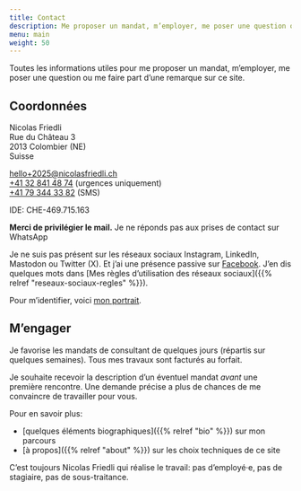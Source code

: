 ```yaml
---
title: Contact
description: Me proposer un mandat, m’employer, me poser une question ou me faire part d’une remarque.
menu: main
weight: 50
---
```


Toutes les informations utiles pour me proposer un mandat, m’employer, me poser une question ou me faire part d’une remarque sur ce site.

## Coordonnées

Nicolas Friedli  
Rue du Château 3  
2013 Colombier (NE)  
Suisse

[hello+2025@nicolasfriedli.ch](mailto:hello+2025@nicolasfriedli.ch)  
[+41 32 841 48 74](tel:+41328414874) (urgences uniquement)  
[+41 79 344 33 82](sms:+41793443382) (SMS)

IDE: CHE-469.715.163

**Merci de privilégier le mail.**
Je ne réponds pas aux prises de contact sur WhatsApp

Je ne suis pas présent sur les réseaux sociaux Instagram, LinkedIn, Mastodon ou Twitter (X).
Et j’ai une présence passive sur [Facebook](https://www.facebook.com/frdl.ch/).
J’en dis quelques mots dans [Mes règles d’utilisation des réseaux sociaux]({{% relref "reseaux-sociaux-regles" %}}).

Pour m’identifier, voici [mon portrait](/images/nicolas-friedli.jpg "Portrait de Nicolas Friedli").

## M’engager

Je favorise les mandats de consultant de quelques jours (répartis sur quelques semaines). Tous mes travaux sont facturés au forfait.

Je souhaite recevoir la description d’un éventuel mandat *avant* une première rencontre. Une demande précise a plus de chances de me convaincre de travailler pour vous.

Pour en savoir plus:

- [quelques éléments biographiques]({{% relref "bio" %}}) sur mon parcours
- [à propos]({{% relref "about" %}}) sur les choix techniques de ce site

C’est toujours Nicolas Friedli qui réalise le travail: pas d’employé·e, pas de stagiaire, pas de sous-traitance.